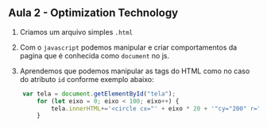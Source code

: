 ## Aula 2 - Optimization Technology

1.  Criamos um arquivo simples `.html`

2.  Com o `javascript` podemos manipular e criar comportamentos da pagina que é conhecida como `document` no js. 

3.  Aprendemos que podemos manipular as tags do HTML como no caso do atributo `id` conforme exemplo abaixo: 

``` javascript
    var tela = document.getElementById("tela");
        for (let eixo = 0; eixo < 100; eixo++) {
            tela.innerHTML+='<circle cx="' + eixo * 20 + '"cy="200" r="5" fill="red"></circle>';
        }
```
